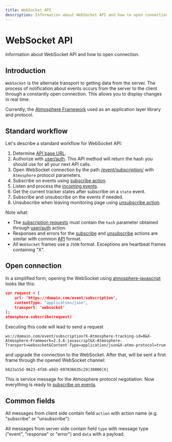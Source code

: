 ```yaml
---
title: WebSocket API
description: Information about WebSocket API and how to open connection.
---
```


# WebSocket API

Information about WebSocket API and how to open connection.

## Introduction

`WebSocket` is the alternate transport to getting data from the server. The process of notification about events occurs 
from the server to the client through a constantly open connection. This allows you to display changes in real time.

Currently, the [Atmosphere Framework](https://github.com/Atmosphere) used as an application layer library and protocol.

## Standard workflow

Let's describe a standard workflow for WebSocket API:

1. Determine [API base URL](../../backend-api/getting-started.md#api-base-url). 
2. Authorize with [user/auth](../resources/commons/user/index.md#auth). This API method will return the hash you should use for all your next API calls.
3. Open WebSocket connection by the path [/event/subscription/](./subscription.md) with `Atmosphere` protocol parameters.
4. Subscribe on events using [subscribe action](./subscription.md#subscribe-action).
5. Listen and process the [incoming events](./events.md).
6. Get the current tracker states after subscribe on a `state` event.
7. Subscribe and unsubscribe on the events if needed.
8. Unsubscribe when leaving monitoring page using [unsubscribe action](./subscription.md#unsubscribe-action).

Note what:
* The [subscription requests](./subscription.md) must contain the 
  `hash` parameter obtained through [user/auth](../resources/commons/user/index.md#auth) action.
* Responses and errors for the [subscribe](./subscription.md#subscribe-action) 
  and [unsubscribe](./subscription.md#unsubscribe-action) actions are similar 
  with common [API](../getting-started.md) format.
* All `WebSocket` frames use a `JSON` format. Exceptions are heartbeat frames containing "X".

## Open connection

In a simplified form, opening the WebSocket using [atmosphere-javascript](https://github.com/Atmosphere/atmosphere-javascript) looks like this:

```json
var request = {
    url: 'https://domain.com/event/subscription',
    contentType: "application/json",
    transport: 'websocket'
};
atmosphere.subscribe(request)
```

Executing this code will lead to send a request

    ws://domain.com/event/subscription?X-Atmosphere-tracking-id=0&X-Atmosphere-Framework=2.3.6-javascript&X-Atmosphere-Transport=websocket&Content-Type=application/json&X-atmo-protocol=true

and upgrade the connection to the WebSocket.
After that, will be sent a first frame through the opened WebSocket channel:

    b623a15d-9623-4fd8-a9d3-697036635c29|30000|X|

This is service message for the Atmosphere protocol negotiation.
Now everything is ready to [subscribe on events](./subscription.md#subscribe-action).

## Common fields

All messages from client side contain field `action` with action name (e.g. "subscribe" or "unsubscribe").

All messages from server side contain field `type` with message type ("event", "response" or "error") and `data` with a payload.

